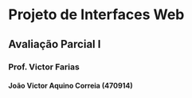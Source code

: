 # Projeto de Interfaces Web

## Avaliação Parcial I

### Prof. Victor Farias

#### João Victor Aquino Correia (470914)
